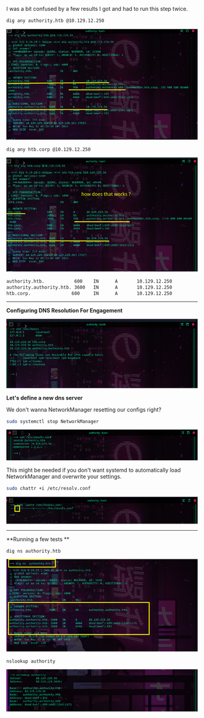 I was a bit confused by a few results  I got and had to run this step twice.

```sh
dig any authority.htb @10.129.12.250
```
![](images/dns0.png)
```
dig any htb.corp @10.129.12.250
```
![](images/dns1.png)

```
authority.htb.           600    IN      A       10.129.12.250
authority.authority.htb. 3600   IN      A       10.129.12.250
htb.corp.               600     IN      A       10.129.12.250
```

---


**Configuring DNS Resolution For Engagement**

![](images/hosts.png)

**Let's define a new dns server** 

We don't wanna NetworkManager resetting our configs right?
```sh
sudo systemctl stop NetworkManager
```
![](images/resolv.png)


This might be needed if you don't want systemd to automatically load NetworkManager and overwrite your settings.
```sh
sudo chattr +i /etc/resolv.conf
```
![](images/immutable.png)

---

**Running a few tests **

```
dig ns authority.htb
```

![](images/digns.png)

```
nslookup authority
```

![](images/nslookup.png)